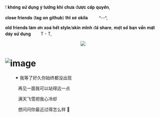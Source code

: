 ! 𝐤𝐡𝐨̂𝐧𝐠 𝐬𝐮̛̉ 𝐝𝐮̣𝐧𝐠 𝐲́ 𝐭𝐮̛𝐨̛̉𝐧𝐠 𝐤𝐡𝐢 𝐜𝐡𝐮̛𝐚 đ𝐮̛𝐨̛̣𝐜 𝐜𝐚̂́𝐩 𝐪𝐮𝐲𝐞̂̀𝐧,

𝐜𝐥𝐨𝐬𝐞 𝐟𝐫𝐢𝐞𝐧𝐝𝐬 (𝐭𝐚𝐠 𝐨𝐧 𝐠𝐢𝐭𝐡𝐮𝐛) 𝐭𝐡𝐢̀ 𝐱𝐞̀ 𝐨𝐤𝐢𝐥𝐚 　　  ^--^,

𝐨𝐥𝐝 𝐟𝐫𝐢𝐞𝐧𝐝𝐬 𝐥𝐚̀𝐦 𝐨̛𝐧 𝐱𝐨𝐚́ 𝐡𝐞̂́𝐭 𝐬𝐭𝐲𝐥𝐞/𝐬𝐤𝐢𝐧 𝐦𝐢̀𝐧𝐡 đ𝐚̃ 𝐬𝐡𝐚𝐫𝐞, 𝐦𝐨̣̂𝐭 𝐬𝐨̂́ 𝐛𝐚̣𝐧 𝐯𝐚̂̃𝐧 𝐦𝐚̣̆𝐭 𝐝𝐚̀𝐲 𝐬𝐮̛̉ 𝐝𝐮̣𝐧𝐠  　　T - T,

<p align=center> <img src=https://komarev.com/ghpvc/?username=xelxmyr&color=D58D53&style=flat-square&label=宁✦>
 
# ![image](https://cdn.discordapp.com/attachments/1151861786740543488/1423752328858570883/IMG_7491.jpg?ex=68e1742f&is=68e022af&hm=a230a5e9c10eb8953c716bbf2cbd434a9f10223a05dbbefb2e121e0408acc56d&)

 　　 ✦ 我等了好久你始终都没出现

　　　再见一面我可以站得远一点
   
　　　满天飞雪把我心冷却
   
　　　想问问你最近过得怎么样 🎋

